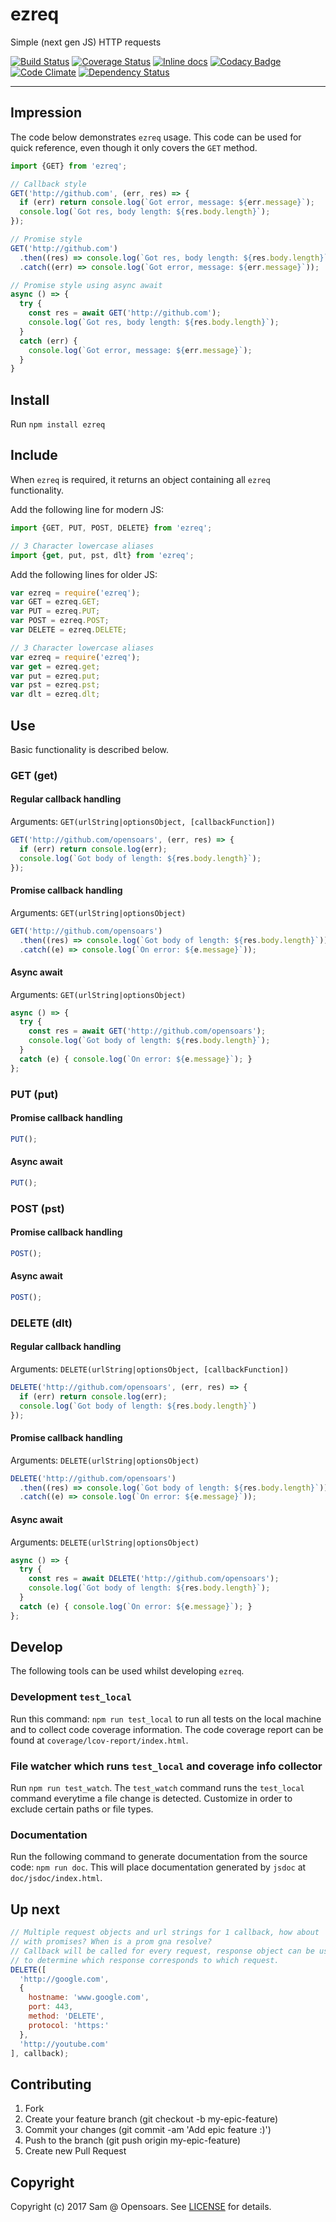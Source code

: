 # ezreq

Simple (next gen JS) HTTP requests

[![Build Status](https://travis-ci.org/opensoars/ezreq.svg)](https://travis-ci.org/opensoars/ezreq)
[![Coverage Status](https://coveralls.io/repos/github/opensoars/ezreq/badge.svg?branch=master)](https://coveralls.io/github/opensoars/ezreq?branch=master)
[![Inline docs](http://inch-ci.org/github/opensoars/ezreq.svg?branch=master)](http://inch-ci.org/github/opensoars/ezreq)
[![Codacy Badge](https://api.codacy.com/project/badge/f3e64501763645b9aa483bf83a4dd1d5)](https://www.codacy.com/app/sam_1700/ezreq)
[![Code Climate](https://codeclimate.com/github/opensoars/ezreq/badges/gpa.svg)](https://codeclimate.com/github/opensoars/ezreq)
[![Dependency Status](https://www.versioneye.com/user/projects/5890a74d6a0b7c003b834559/badge.svg)](https://www.versioneye.com/user/projects/5890a74d6a0b7c003b834559)

---

## Impression

The code below demonstrates `ezreq` usage. This code can be used for quick reference, even though it only covers the `GET` method.

```js
import {GET} from 'ezreq';

// Callback style
GET('http://github.com', (err, res) => {
  if (err) return console.log(`Got error, message: ${err.message}`);
  console.log(`Got res, body length: ${res.body.length}`);
});

// Promise style
GET('http://github.com')
  .then((res) => console.log(`Got res, body length: ${res.body.length}`))
  .catch((err) => console.log(`Got error, message: ${err.message}`));

// Promise style using async await
async () => {
  try {
    const res = await GET('http://github.com');
    console.log(`Got res, body length: ${res.body.length}`);
  }
  catch (err) {
    console.log(`Got error, message: ${err.message}`);
  }
}
```


## Install

Run `npm install ezreq`

## Include

When `ezreq` is required, it returns an object containing all `ezreq` functionality.

Add the following line for modern JS: 
```js
import {GET, PUT, POST, DELETE} from 'ezreq';

// 3 Character lowercase aliases 
import {get, put, pst, dlt} from 'ezreq';
```

Add the following lines for older JS: 
```js
var ezreq = require('ezreq');
var GET = ezreq.GET;
var PUT = ezreq.PUT;
var POST = ezreq.POST;
var DELETE = ezreq.DELETE;

// 3 Character lowercase aliases
var ezreq = require('ezreq');
var get = ezreq.get;
var put = ezreq.put;
var pst = ezreq.pst;
var dlt = ezreq.dlt;
```

## Use

Basic functionality is described below.

### GET (get)

#### Regular callback handling

Arguments: `GET(urlString|optionsObject, [callbackFunction])`

```js
GET('http://github.com/opensoars', (err, res) => {
  if (err) return console.log(err);
  console.log(`Got body of length: ${res.body.length}`);
});
```

#### Promise callback handling  

Arguments: `GET(urlString|optionsObject)`

```js
GET('http://github.com/opensoars')
  .then((res) => console.log(`Got body of length: ${res.body.length}`))
  .catch((e) => console.log(`On error: ${e.message}`));
```

#### Async await

Arguments: `GET(urlString|optionsObject)`

```js
async () => {
  try {
    const res = await GET('http://github.com/opensoars');
    console.log(`Got body of length: ${res.body.length}`);
  }
  catch (e) { console.log(`On error: ${e.message}`); }
};
```

### PUT (put)

#### Promise callback handling

```js
PUT();
```

#### Async await

```js
PUT();
```

### POST (pst)

#### Promise callback handling

```js
POST();
```

#### Async await

```js
POST();
```

### DELETE (dlt)

#### Regular callback handling

Arguments: `DELETE(urlString|optionsObject, [callbackFunction])`

```js
DELETE('http://github.com/opensoars', (err, res) => {
  if (err) return console.log(err);
  console.log(`Got body of length: ${res.body.length}`)
});
```

#### Promise callback handling  

Arguments: `DELETE(urlString|optionsObject)`

```js
DELETE('http://github.com/opensoars')
  .then((res) => console.log(`Got body of length: ${res.body.length}`))
  .catch((e) => console.log(`On error: ${e.message}`));
```

#### Async await

Arguments: `DELETE(urlString|optionsObject)`

```js
async () => {
  try {
    const res = await DELETE('http://github.com/opensoars');
    console.log(`Got body of length: ${res.body.length}`);
  }
  catch (e) { console.log(`On error: ${e.message}`); }
};
```


## Develop

The following tools can be used whilst developing `ezreq`.

### Development `test_local`

Run this command: `npm run test_local` to run all tests on the local machine and to collect code coverage information. The code coverage report can be found at `coverage/lcov-report/index.html`.

### File watcher which runs `test_local` and coverage info collector

Run `npm run test_watch`. The `test_watch` command runs the `test_local` command everytime a file change is detected. Customize in order to exclude certain paths or file types.

### Documentation

Run the following command to generate documentation from the source code: `npm run doc`. This will place documentation generated by `jsdoc` at `doc/jsdoc/index.html`.

## Up next

```js
// Multiple request objects and url strings for 1 callback, how about
// with promises? When is a prom gna resolve? 
// Callback will be called for every request, response object can be used
// to determine which response corresponds to which request.
DELETE([
  'http://google.com',
  {
    hostname: 'www.google.com',
    port: 443,
    method: 'DELETE',
    protocol: 'https:'
  },
  'http://youtube.com'
], callback);
```


## Contributing

1. Fork
2. Create your feature branch (git checkout -b my-epic-feature)
3. Commit your changes (git commit -am 'Add epic feature :)')
4. Push to the branch (git push origin my-epic-feature)
5. Create new Pull Request

## Copyright

Copyright (c) 2017 Sam @ Opensoars. See [LICENSE](https://github.com/opensoars/ezreq/blob/master/LICENSE) for details.

